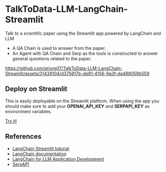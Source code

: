 # TalkToData-LLM-LangChain-Streamlit
Talk to a scientific paper using the Streamlit app powered by LangChain and LLM
- A QA Chain is used to answer from the paper.
- An Agent with QA Chain and Serp as the tools is constructed to answer general questions related to the paper.



https://github.com/arjunp17/TalkToData-LLM-LangChain-Streamlit/assets/31438104/d375817b-de81-4156-9a3f-da488059b559


## Deploy on Streamlit
This is easily deployable on the Streamlit platform. When using the app you should make sure to add your **OPENAI_API_KEY** and **SERPAPI_KEY** as environment variables.


[Try it!](https://talktodata-llm-langchain-cok448k7rbi.streamlit.app/)


## References
- [LangChain Streamlit tutorial](https://blog.streamlit.io/langchain-tutorial-4-build-an-ask-the-doc-app/)
- [LangChain documentation](https://python.langchain.com/docs/get_started/introduction.html)
- [LangChain for LLM Application Development](https://www.deeplearning.ai/short-courses/langchain-for-llm-application-development/)
- [SerpAPI](https://serpapi.com/?gclid=CjwKCAjwzJmlBhBBEiwAEJyLuyVg8JomwFSH_0YjVpYeHour33pl2rJoj__m6oVJGyaXnnAfpUk9CBoC9kEQAvD_BwE)

